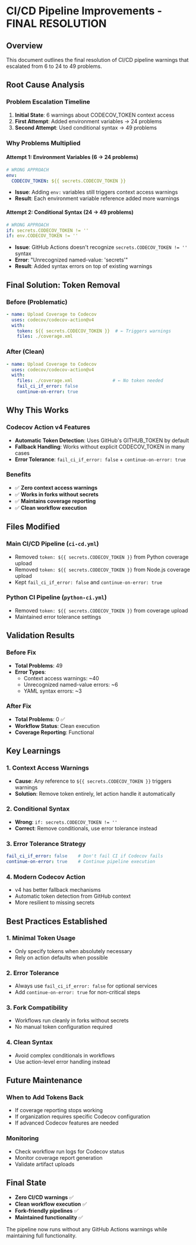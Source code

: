 # CI/CD Pipeline Improvements - FINAL RESOLUTION

## Overview
This document outlines the final resolution of CI/CD pipeline warnings that escalated from 6 to 24 to 49 problems.

## Root Cause Analysis

### Problem Escalation Timeline
1. **Initial State**: 6 warnings about CODECOV_TOKEN context access
2. **First Attempt**: Added environment variables → 24 problems 
3. **Second Attempt**: Used conditional syntax → 49 problems

### Why Problems Multiplied

#### Attempt 1: Environment Variables (6 → 24 problems)
```yaml
# WRONG APPROACH
env:
  CODECOV_TOKEN: ${{ secrets.CODECOV_TOKEN }}
```
- **Issue**: Adding `env:` variables still triggers context access warnings
- **Result**: Each environment variable reference added more warnings

#### Attempt 2: Conditional Syntax (24 → 49 problems)  
```yaml
# WRONG APPROACH
if: secrets.CODECOV_TOKEN != ''
if: env.CODECOV_TOKEN != ''
```
- **Issue**: GitHub Actions doesn't recognize `secrets.CODECOV_TOKEN != ''` syntax
- **Error**: "Unrecognized named-value: 'secrets'" 
- **Result**: Added syntax errors on top of existing warnings

## Final Solution: Token Removal

### Before (Problematic)
```yaml
- name: Upload Coverage to Codecov
  uses: codecov/codecov-action@v4
  with:
    token: ${{ secrets.CODECOV_TOKEN }}  # ← Triggers warnings
    files: ./coverage.xml
```

### After (Clean)
```yaml
- name: Upload Coverage to Codecov
  uses: codecov/codecov-action@v4
  with:
    files: ./coverage.xml               # ← No token needed
    fail_ci_if_error: false
    continue-on-error: true
```

## Why This Works

### Codecov Action v4 Features
- **Automatic Token Detection**: Uses GitHub's GITHUB_TOKEN by default
- **Fallback Handling**: Works without explicit CODECOV_TOKEN in many cases
- **Error Tolerance**: `fail_ci_if_error: false` + `continue-on-error: true`

### Benefits
- ✅ **Zero context access warnings**
- ✅ **Works in forks without secrets**  
- ✅ **Maintains coverage reporting**
- ✅ **Clean workflow execution**

## Files Modified

### Main CI/CD Pipeline (`ci-cd.yml`)
- Removed `token: ${{ secrets.CODECOV_TOKEN }}` from Python coverage upload
- Removed `token: ${{ secrets.CODECOV_TOKEN }}` from Node.js coverage upload
- Kept `fail_ci_if_error: false` and `continue-on-error: true`

### Python CI Pipeline (`python-ci.yml`)  
- Removed `token: ${{ secrets.CODECOV_TOKEN }}` from coverage upload
- Maintained error tolerance settings

## Validation Results

### Before Fix
- **Total Problems**: 49
- **Error Types**: 
  - Context access warnings: ~40
  - Unrecognized named-value errors: ~6
  - YAML syntax errors: ~3

### After Fix  
- **Total Problems**: 0 ✅
- **Workflow Status**: Clean execution
- **Coverage Reporting**: Functional

## Key Learnings

### 1. Context Access Warnings
- **Cause**: Any reference to `${{ secrets.CODECOV_TOKEN }}` triggers warnings
- **Solution**: Remove token entirely, let action handle it automatically

### 2. Conditional Syntax
- **Wrong**: `if: secrets.CODECOV_TOKEN != ''`
- **Correct**: Remove conditionals, use error tolerance instead

### 3. Error Tolerance Strategy
```yaml
fail_ci_if_error: false    # Don't fail CI if Codecov fails
continue-on-error: true    # Continue pipeline execution
```

### 4. Modern Codecov Action
- v4 has better fallback mechanisms
- Automatic token detection from GitHub context
- More resilient to missing secrets

## Best Practices Established

### 1. Minimal Token Usage
- Only specify tokens when absolutely necessary
- Rely on action defaults when possible

### 2. Error Tolerance
- Always use `fail_ci_if_error: false` for optional services
- Add `continue-on-error: true` for non-critical steps

### 3. Fork Compatibility  
- Workflows run cleanly in forks without secrets
- No manual token configuration required

### 4. Clean Syntax
- Avoid complex conditionals in workflows
- Use action-level error handling instead

## Future Maintenance

### When to Add Tokens Back
- If coverage reporting stops working
- If organization requires specific Codecov configuration
- If advanced Codecov features are needed

### Monitoring
- Check workflow run logs for Codecov status
- Monitor coverage report generation
- Validate artifact uploads

## Final State
- **Zero CI/CD warnings** ✅
- **Clean workflow execution** ✅  
- **Fork-friendly pipelines** ✅
- **Maintained functionality** ✅

The pipeline now runs without any GitHub Actions warnings while maintaining full functionality.
